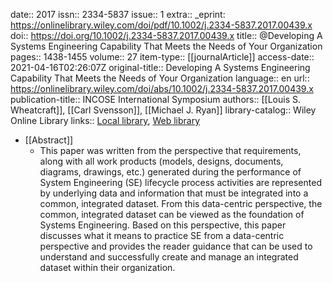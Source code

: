 date:: 2017
issn:: 2334-5837
issue:: 1
extra:: _eprint: https://onlinelibrary.wiley.com/doi/pdf/10.1002/j.2334-5837.2017.00439.x
doi:: https://doi.org/10.1002/j.2334-5837.2017.00439.x
title:: @Developing A Systems Engineering Capability That Meets the Needs of Your Organization
pages:: 1438-1455
volume:: 27
item-type:: [[journalArticle]]
access-date:: 2021-04-16T02:26:07Z
original-title:: Developing A Systems Engineering Capability That Meets the Needs of Your Organization
language:: en
url:: https://onlinelibrary.wiley.com/doi/abs/10.1002/j.2334-5837.2017.00439.x
publication-title:: INCOSE International Symposium
authors:: [[Louis S. Wheatcraft]], [[Carl Svensson]], [[Michael J. Ryan]]
library-catalog:: Wiley Online Library
links:: [Local library](zotero://select/library/items/ZHXGFIH8), [Web library](https://www.zotero.org/users/6520516/items/ZHXGFIH8)

- [[Abstract]]
	- This paper was written from the perspective that requirements, along with all work products (models, designs, documents, diagrams, drawings, etc.) generated during the performance of System Engineering (SE) lifecycle process activities are represented by underlying data and information that must be integrated into a common, integrated dataset. From this data-centric perspective, the common, integrated dataset can be viewed as the foundation of Systems Engineering. Based on this perspective, this paper discusses what it means to practice SE from a data-centric perspective and provides the reader guidance that can be used to understand and successfully create and manage an integrated dataset within their organization.